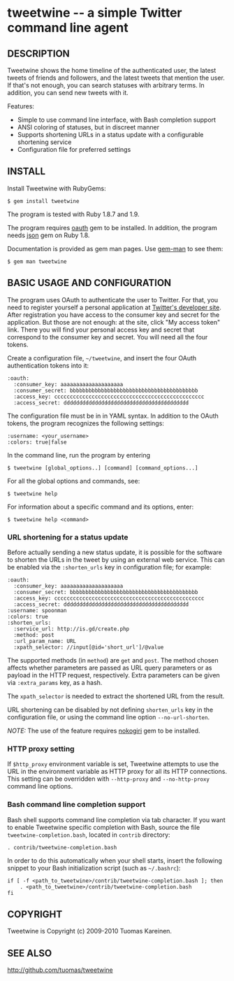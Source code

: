 tweetwine -- a simple Twitter command line agent
================================================

## DESCRIPTION

Tweetwine shows the home timeline of the authenticated user, the latest tweets
of friends and followers, and the latest tweets that mention the user. If
that's not enough, you can search statuses with arbitrary terms. In addition,
you can send new tweets with it.

Features:

* Simple to use command line interface, with Bash completion support
* ANSI coloring of statuses, but in discreet manner
* Supports shortening URLs in a status update with a configurable shortening
  service
* Configuration file for preferred settings

## INSTALL

Install Tweetwine with RubyGems:

    $ gem install tweetwine

The program is tested with Ruby 1.8.7 and 1.9.

The program requires [oauth](http://oauth.rubyforge.org/) gem to be installed.
In addition, the program needs [json](http://json.rubyforge.org/) gem on Ruby
1.8.

Documentation is provided as gem man pages. Use
[gem-man](http://github.com/defunkt/gem-man) to see them:

    $ gem man tweetwine

## BASIC USAGE AND CONFIGURATION

The program uses OAuth to authenticate the user to Twitter. For that, you need
to register yourself a personal application at
[Twitter's developer site](http://dev.twitter.com/apps). After registration
you have access to the consumer key and secret for the application. But those
are not enough: at the site, click "My access token" link. There you will find
your personal access key and secret that correspond to the consumer key and
secret. You will need all the four tokens.

Create a configuration file, `~/tweetwine`, and insert the four OAuth
authentication tokens into it:

    :oauth:
      :consumer_key: aaaaaaaaaaaaaaaaaaaa
      :consumer_secret: bbbbbbbbbbbbbbbbbbbbbbbbbbbbbbbbbbbbbbbbb
      :access_key: cccccccccccccccccccccccccccccccccccccccccccccccc
      :access_secret: dddddddddddddddddddddddddddddddddddddddd

The configuration file must be in in YAML syntax. In addition to the OAuth
tokens, the program recognizes the following settings:

    :username: <your_username>
    :colors: true|false

In the command line, run the program by entering

    $ tweetwine [global_options..] [command] [command_options...]

For all the global options and commands, see:

    $ tweetwine help

For information about a specific command and its options, enter:

    $ tweetwine help <command>

### URL shortening for a status update

Before actually sending a new status update, it is possible for the software
to shorten the URLs in the tweet by using an external web service. This can be
enabled via the `:shorten_urls` key in configuration file; for example:

    :oauth:
      :consumer_key: aaaaaaaaaaaaaaaaaaaa
      :consumer_secret: bbbbbbbbbbbbbbbbbbbbbbbbbbbbbbbbbbbbbbbbb
      :access_key: cccccccccccccccccccccccccccccccccccccccccccccccc
      :access_secret: dddddddddddddddddddddddddddddddddddddddd
    :username: spoonman
    :colors: true
    :shorten_urls:
      :service_url: http://is.gd/create.php
      :method: post
      :url_param_name: URL
      :xpath_selector: //input[@id='short_url']/@value

The supported methods (in `method`) are `get` and `post`. The method chosen
affects whether parameters are passed as URL query parameters or as payload in
the HTTP request, respectively. Extra parameters can be given via
`:extra_params` key, as a hash.

The `xpath_selector` is needed to extract the shortened URL from the result.

URL shortening can be disabled by not defining `shorten_urls` key in the
configuration file, or using the command line option `--no-url-shorten`.

*NOTE:* The use of the feature requires [nokogiri](http://nokogiri.org/) gem
to be installed.

### HTTP proxy setting

If `$http_proxy` environment variable is set, Tweetwine attempts to use the
URL in the environment variable as HTTP proxy for all its HTTP connections.
This setting can be overridden with `--http-proxy` and `--no-http-proxy`
command line options.

### Bash command line completion support

Bash shell supports command line completion via tab character. If you want to
enable Tweetwine specific completion with Bash, source the file
`tweetwine-completion.bash`, located in `contrib` directory:

    . contrib/tweetwine-completion.bash

In order to do this automatically when your shell starts, insert the following
snippet to your Bash initialization script (such as `~/.bashrc`):

    if [ -f <path_to_tweetwine>/contrib/tweetwine-completion.bash ]; then
        . <path_to_tweetwine>/contrib/tweetwine-completion.bash
    fi

## COPYRIGHT

Tweetwine is Copyright (c) 2009-2010 Tuomas Kareinen.

## SEE ALSO

<http://github.com/tuomas/tweetwine>
